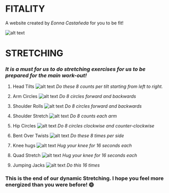 # FITALITY
A website created by *Eonna Castañeda* for you to be fit!

![alt text](https://media.istockphoto.com/vectors/men-and-women-of-different-race-working-out-together-at-park-local-vector-id1205926103?k=20&m=1205926103&s=170667a&w=0&h=_eDsSJYdnItN2zzWuxcqu58eFaASeEuz-acILac9vZk=)

# STRETCHING 
### *It is a must for us to do stretching exercises for us to be prepared for the main work-out!*

1. Head Tilts
![alt text](https://www.spotebi.com/wp-content/uploads/2014/10/neck-stretch-exercise-illustration.jpg)
*Do these 8 counts per tilt starting from left to right.*


2. Arm Circles
![alt text](https://www.spotebi.com/wp-content/uploads/2014/10/arm-circles-exercise-illustration.jpg)
*Do 8 circles forward and backwards*



3. Shoulder Rolls
![alt text](https://www.spotebi.com/wp-content/uploads/2015/03/shoulder-rolls-exercise-illustration.jpg)
*Do 8 circles forward and backwards*



4. Shoulder Stretch 
![alt text](https://www.spotebi.com/wp-content/uploads/2014/10/shoulder-stretch-exercise-illustration.jpg)
*Do 8 counts each arm*



5. Hip Circles
![alt text](https://i.pinimg.com/originals/c4/a4/ec/c4a4ecfd589e30d59605342e85c5721e.jpg)
*Do 8 circles clockwise and counter-clockwise*



6. Bent Over Twists
![alt text](https://www.spotebi.com/wp-content/uploads/2015/02/bent-over-twist-exercise-illustration.jpg) 
*Do these 8 times per side*



7. Knee hugs
![alt text](https://www.spotebi.com/wp-content/uploads/2014/10/high-knees-exercise-illustration.jpg)
*Hug your knee for 16 seconds each*

8. Quad Stretch
![alt text](https://www.spotebi.com/wp-content/uploads/2015/03/quad-stretch-exercise-illustration.jpg)
*Hug your knee for 16 seconds each*

9. Jumping Jacks
![alt text](https://www.spotebi.com/wp-content/uploads/2014/10/jumping-jacks-exercise-illustration.jpg)
*Do this 16 times*


### This is the end of our dynamic Stretching. I hope you feel more energized than you were before! 🌞








